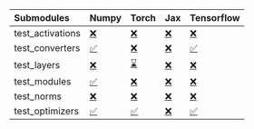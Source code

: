 | Submodules       | Numpy                                                                                                                           | Torch                                                                                                                           | Jax                                                                                                                             | Tensorflow                                                                                                                      |
|:-----------------|:--------------------------------------------------------------------------------------------------------------------------------|:--------------------------------------------------------------------------------------------------------------------------------|:--------------------------------------------------------------------------------------------------------------------------------|:--------------------------------------------------------------------------------------------------------------------------------|
| test_activations | <a href="https://github.com/unifyai/ivy/runs/7959109350?check_suite_focus=true" rel="noopener noreferrer" target="_blank">❌</a> | <a href="https://github.com/unifyai/ivy/runs/7959110069?check_suite_focus=true" rel="noopener noreferrer" target="_blank">❌</a> | <a href="https://github.com/unifyai/ivy/runs/7959110784?check_suite_focus=true" rel="noopener noreferrer" target="_blank">❌</a> | <a href="https://github.com/unifyai/ivy/runs/7959111528?check_suite_focus=true" rel="noopener noreferrer" target="_blank">❌</a> |
| test_converters  | <a href="https://github.com/unifyai/ivy/runs/7959109506?check_suite_focus=true" rel="noopener noreferrer" target="_blank">✅</a> | <a href="https://github.com/unifyai/ivy/runs/7959110190?check_suite_focus=true" rel="noopener noreferrer" target="_blank">❌</a> | <a href="https://github.com/unifyai/ivy/runs/7959110921?check_suite_focus=true" rel="noopener noreferrer" target="_blank">❌</a> | <a href="https://github.com/unifyai/ivy/runs/7959111646?check_suite_focus=true" rel="noopener noreferrer" target="_blank">✅</a> |
| test_layers      | <a href="https://github.com/unifyai/ivy/runs/7959109591?check_suite_focus=true" rel="noopener noreferrer" target="_blank">❌</a> | <a href="https://github.com/unifyai/ivy/runs/7959110301?check_suite_focus=true" rel="noopener noreferrer" target="_blank">⌛</a> | <a href="https://github.com/unifyai/ivy/runs/7959111090?check_suite_focus=true" rel="noopener noreferrer" target="_blank">❌</a> | <a href="https://github.com/unifyai/ivy/runs/7959111745?check_suite_focus=true" rel="noopener noreferrer" target="_blank">❌</a> |
| test_modules     | <a href="https://github.com/unifyai/ivy/runs/7959109698?check_suite_focus=true" rel="noopener noreferrer" target="_blank">✅</a> | <a href="https://github.com/unifyai/ivy/runs/7959110401?check_suite_focus=true" rel="noopener noreferrer" target="_blank">❌</a> | <a href="https://github.com/unifyai/ivy/runs/7959111198?check_suite_focus=true" rel="noopener noreferrer" target="_blank">❌</a> | <a href="https://github.com/unifyai/ivy/runs/7959111903?check_suite_focus=true" rel="noopener noreferrer" target="_blank">❌</a> |
| test_norms       | <a href="https://github.com/unifyai/ivy/runs/7959109815?check_suite_focus=true" rel="noopener noreferrer" target="_blank">❌</a> | <a href="https://github.com/unifyai/ivy/runs/7959110530?check_suite_focus=true" rel="noopener noreferrer" target="_blank">❌</a> | <a href="https://github.com/unifyai/ivy/runs/7959111299?check_suite_focus=true" rel="noopener noreferrer" target="_blank">❌</a> | <a href="https://github.com/unifyai/ivy/runs/7959112010?check_suite_focus=true" rel="noopener noreferrer" target="_blank">❌</a> |
| test_optimizers  | <a href="https://github.com/unifyai/ivy/runs/7959109952?check_suite_focus=true" rel="noopener noreferrer" target="_blank">✅</a> | <a href="https://github.com/unifyai/ivy/runs/7959110636?check_suite_focus=true" rel="noopener noreferrer" target="_blank">✅</a> | <a href="https://github.com/unifyai/ivy/runs/7959111399?check_suite_focus=true" rel="noopener noreferrer" target="_blank">❌</a> | <a href="https://github.com/unifyai/ivy/runs/7959112125?check_suite_focus=true" rel="noopener noreferrer" target="_blank">✅</a> |